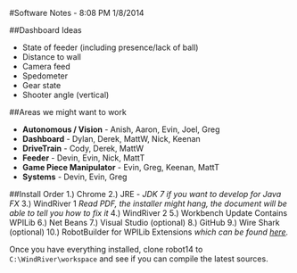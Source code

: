 #Software Notes - 8:08 PM 1/8/2014

##Dashboard Ideas
* State of feeder (including presence/lack of ball)
* Distance to wall
* Camera feed
* Spedometer
* Gear state
* Shooter angle (vertical)

##Areas we might want to work

* **Autonomous / Vision** - Anish, Aaron, Evin, Joel, Greg
* **Dashboard** - Dylan, Derek, MattW, Nick, Keenan
* **DriveTrain** - Cody, Derek, MattW
* **Feeder** - Devin, Evin, Nick, MattT
* **Game Piece Manipulator** - Evin, Greg, Keenan, MattT
* **Systems** - Devin, Evin, Greg

##Install Order
1.) Chrome
2.) JRE - *JDK 7 if you want to develop for Java FX*
3.) WindRiver 1 *Read PDF, the installer might hang, the document will be able to tell you how to fix it*
4.) WindRiver 2
5.) Workbench Update Contains WPILib
6.) Net Beans
7.) Visual Studio (optional)
8.) GitHub
9.) Wire Shark (optional)
10.) RobotBuilder for WPILib Extensions *which can be found <a href = "http://evinugur.com/RobotBuilderWPILibExtensions.jar">here</a>.*

Once you have everything installed, clone robot14 to `C:\WindRiver\workspace` and see if you can compile the latest sources.
